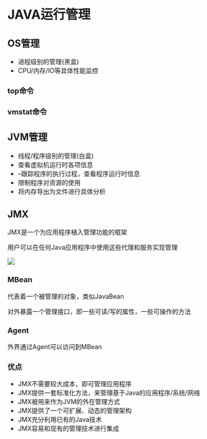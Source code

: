 # JAVA运行管理

## OS管理

- 进程级别的管理(黑盒)
- CPU/内存/IO等具体性能监控

### top命令

### vmstat命令

## JVM管理

- 线程/程序级别的管理(白盒)
- 查看虚拟机运行时各项信息
- –跟踪程序的执行过程，查看程序运行时信息
- 限制程序对资源的使用
- 将内存导出为文件进行具体分析

## JMX

JMX是一个为应用程序植入管理功能的框架

用户可以在任何Java应用程序中使用这些代理和服务实现管理

![](https://upload-images.jianshu.io/upload_images/5001962-1d62a1d30a912f44.png?imageMogr2/auto-orient/strip|imageView2/2/w/600/format/webp)

### MBean

代表着一个被管理的对象，类似JavaBean

对外暴露一个管理接口，即一些可读/写的属性，一些可操作的方法

### Agent

外界通过Agent可以访问到MBean

### 优点

- JMX不需要较大成本，即可管理应用程序
- JMX提供一套标准化方法，来管理基于Java的应用程序/系统/网络
- JMX被用来作为JVM的外在管理方式
- JMX提供了一个可扩展、动态的管理架构
- JMX充分利用已有的Java技术
- JMX容易和现有的管理技术进行集成
